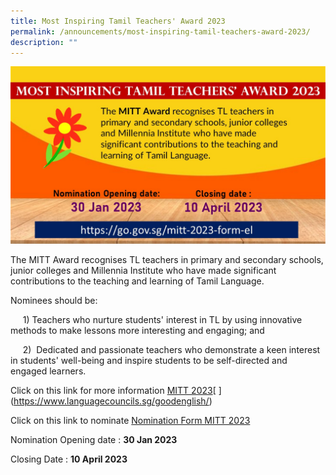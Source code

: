 ```yaml
---
title: Most Inspiring Tamil Teachers' Award 2023
permalink: /announcements/most-inspiring-tamil-teachers-award-2023/
description: ""
---
```

![MITT 2023.JPG](/images/MITT%202023.jpg)

The MITT Award recognises TL teachers in primary and secondary schools, junior colleges and Millennia Institute who have made significant contributions to the teaching and learning of Tamil Language. 

  

Nominees should be:  

     1) Teachers who nurture students' interest in TL by using innovative methods to make lessons more interesting and engaging; and  

     2)  Dedicated and passionate teachers who demonstrate a keen interest in students' well-being and inspire students to be self-directed and engaged learners.

  

Click on this link for more information [MITT 2023](https://www.moe.gov.sg/news/press-releases/20230126-open-for-nominations-most-inspiring-tamil-teachers-award-2023#:~:text=Open%20for%20Nominations%3A%20Most%20Inspiring%20Tamil%20Teachers%27%20Award%202023,-Published%20Date%3A%2026&text=From%2030%20January%20to%2010,%27%20(MITT)%20Award%202023.)[  
](https://www.languagecouncils.sg/goodenglish/)

Click on this link to nominate [Nomination Form MITT 2023](https://form.gov.sg/63b37e2ed7315c001292c529)

Nomination Opening date : **30 Jan 2023**

Closing Date : **10 April 2023**